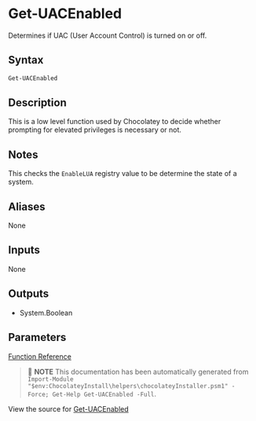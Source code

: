 ﻿---
Order: 120
xref: get-uacenabled
Title: Get-UACEnabled
Description: Information on Get-UACEnabled function
RedirectFrom:
  - docs/helpers-get-uac-enabled
  - docs/helpersgetuacenabled
---

# Get-UACEnabled

<!-- This documentation is automatically generated from https://github.com/chocolatey/choco/blob/master/src/chocolatey.resources/helpers/functions/Get-UACEnabled.ps1 using https://github.com/chocolatey/choco/blob/master/GenerateDocs.ps1. Contributions are welcome at the original location(s). -->

Determines if UAC (User Account Control) is turned on or off.

## Syntax

~~~powershell
Get-UACEnabled
~~~

## Description

This is a low level function used by Chocolatey to decide whether
prompting for elevated privileges is necessary or not.

## Notes

This checks the `EnableLUA` registry value to be determine the state of
a system.

## Aliases

None

## Inputs

None

## Outputs


 * System.Boolean


## Parameters
 



[Function Reference](xref:powershell-reference)

> :memo: **NOTE** This documentation has been automatically generated from `Import-Module "$env:ChocolateyInstall\helpers\chocolateyInstaller.psm1" -Force; Get-Help Get-UACEnabled -Full`.

View the source for [Get-UACEnabled](https://github.com/chocolatey/choco/blob/master/src/chocolatey.resources/helpers/functions/Get-UACEnabled.ps1)

